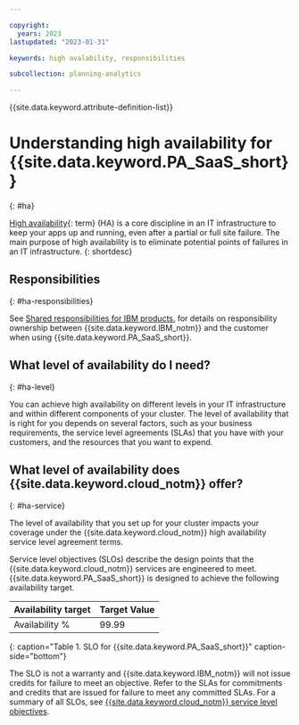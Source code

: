 ```yaml
---

copyright:
  years: 2023
lastupdated: "2023-01-31"

keywords: high avalability, responsibilities

subcollection: planning-analytics

---
```


{{site.data.keyword.attribute-definition-list}}

<!--Name your file `ha.md` and include it in the **Reference** nav group in your `toc.yaml` file.-->

# Understanding high availability for {{site.data.keyword.PA_SaaS_short}}
{: #ha}

<!-- The title of your H1 should be Understanding high availability for _service-name_, where _service-name_ is the non-trademarked short version keyref. Include your service name as a search keyword at the top of your Markdown file. See the example keywords above. -->

<!-- The short description should be a single, concise paragraph that contains one or two sentences and no more than 50 words. Summarize your offering's strategy for HA. The following is a suggested short description._
{: shortdesc} -->

[High availability](#x2284708){: term} (HA) is a core discipline in an IT infrastructure to keep your apps up and running, even after a partial or full site failure. The main purpose of high availability is to eliminate potential points of failures in an IT infrastructure.
{: shortdesc}

## Responsibilities
{: #ha-responsibilities}

<!-- If there is specific responsibility documentation for the product , comment the next paragraph-->
<!-- To find out more about responsibility ownership for using {{site.data.keyword.cloud}} products between {{site.data.keyword.IBM_notm}} and the customer, see [Shared responsibilities for {{site.data.keyword.cloud_notm}} products](/docs/overview?topic=overview-shared-responsibilities).-->

<!-- If there is specific responsibility documentation available for the product, provide a linked reference on the following paragraph or elaborate on the current document-->

See [Shared responsibilities for IBM products.](/docs/overview?topic=overview-shared-responsibilities) for details on responsibility ownership between {{site.data.keyword.IBM_notm}} and the customer when using {{site.data.keyword.PA_SaaS_short}}.

## What level of availability do I need?
{: #ha-level}

You can achieve high availability on different levels in your IT infrastructure and within different components of your cluster. The level of availability that is right for you depends on several factors, such as your business requirements, the service level agreements (SLAs) that you have with your customers, and the resources that you want to expend.

## What level of availability does {{site.data.keyword.cloud_notm}} offer?
{: #ha-service}

The level of availability that you set up for your cluster impacts your coverage under the {{site.data.keyword.cloud_notm}} high availability service level agreement terms.

Service level objectives (SLOs) describe the design points that the {{site.data.keyword.cloud_notm}} services are engineered to meet. {{site.data.keyword.PA_SaaS_short}} is designed to achieve the following availability target.

| Availability target | Target Value   |
|---|---|
|  Availability % | 99.99  |
{: caption="Table 1. SLO for {{site.data.keyword.PA_SaaS_short}}" caption-side="bottom"}

The SLO is not a warranty and {{site.data.keyword.IBM_notm}} will not issue credits for failure to meet an objective. Refer to the SLAs for commitments and credits that are issued for failure to meet any committed SLAs. For a summary of all SLOs, see [{{site.data.keyword.cloud_notm}} service level objectives](/docs/overview?topic=overview-slo).


<!--##Locations-->
<!--{: #ha-locations}-->

<!--For more information about service availability within regions and data centers, see [Service and infrastructure availability by location](/docs/overview?topic=overview-services_region).-->
